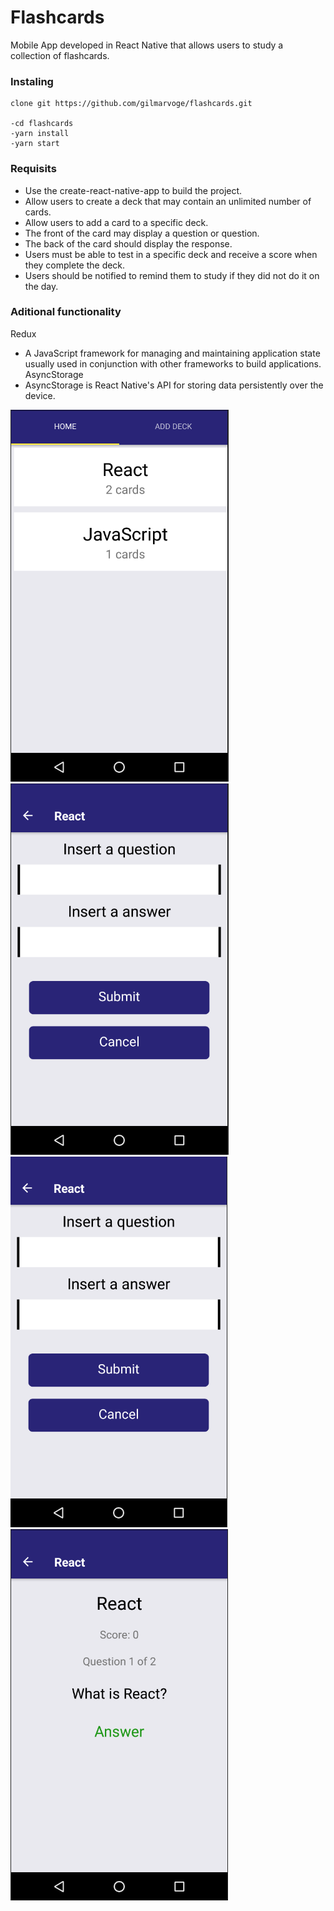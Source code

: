 # Flashcards
Mobile App developed in React Native that allows users to study a collection of flashcards.

### Instaling

```
clone git https://github.com/gilmarvoge/flashcards.git

-cd flashcards
-yarn install
-yarn start

```

### Requisits
- Use the create-react-native-app to build the project.
- Allow users to create a deck that may contain an unlimited number of cards.
- Allow users to add a card to a specific deck.
- The front of the card may display a question or question.
- The back of the card should display the response.
- Users must be able to test in a specific deck and receive a score when they complete the deck.
- Users should be notified to remind them to study if they did not do it on the day.

### Aditional functionality
Redux 
- A JavaScript framework for managing and maintaining application state usually used in conjunction with other frameworks to build applications.
AsyncStorage 
- AsyncStorage is React Native's API for storing data persistently over the device.  

![](Home.png)
![](AddDeck.png)
![](addCard.png)
![](viewQuiz.png)
